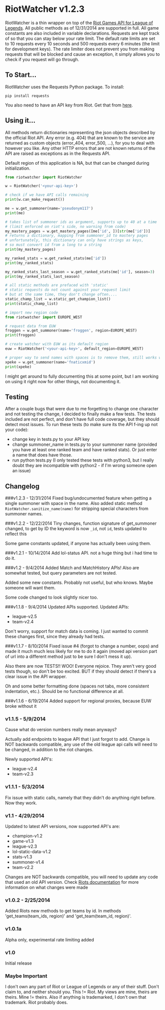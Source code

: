 # RiotWatcher v1.2.3
RiotWatcher is a thin wrapper on top of the [Riot Games API for League of Legends][1]. All public methods as of 12/31/2014 are supported in full. All game constants are also included in variable declarations.
Requests are kept track of so that you can stay below your rate limit. The default rate limits are set to 10 requests every 10 seconds and 500 requests every 6 minutes (the limit for development keys).
The rate limiter does not prevent you from making requests that will be blocked and cause an exception, it simply allows you to check if you request will go through.

## To Start...
RiotWatcher uses the Requests Python package. To install:
```
pip install requests
```
You also need to have an API key from Riot. Get that from [here][1].

## Using it...
All methods return dictionaries representing the json objects described by the official Riot API.
Any error (e.g. 404) that are known to the service are returned as custom objects (error_404, error_500, ...),
for you to deal with however you like. Any other HTTP errors that are not known returns of the API are raised as exceptions as in the Requests API.

Default region of this application is NA, but that can be changed during initialization.
```python
from riotwatcher import RiotWatcher

w = RiotWatcher('<your-api-key>')

# check if we have API calls remaining
print(w.can_make_request())

me = w.get_summoner(name='pseudonym117')
print(me)

# takes list of summoner ids as argument, supports up to 40 at a time
# (limit enforced on riot's side, no warning from code)
my_mastery_pages = w.get_mastery_pages([me['id', ])[str(me['id'])]
# returns a dictionary, mapping from summoner_id to mastery pages
# unfortunately, this dictionary can only have strings as keys,
# so must convert id from a long to a string
print(my_mastery_pages)

my_ranked_stats = w.get_ranked_stats(me['id'])
print(my_ranked_stats)

my_ranked_stats_last_season = w.get_ranked_stats(me['id'], season=3)
print(my_ranked_stats_last_season)

# all static methods are prefaced with 'static'
# static requests do not count against your request limit
# but at the same time, they don't change often....
static_champ_list = w.static_get_champion_list()
print(static_champ_list)

# import new region code
from riotwatcher import EUROPE_WEST

# request data from EUW
froggen = w.get_summoner(name='froggen', region=EUROPE_WEST)
print(froggen)

# create watcher with EUW as its default region
euw = RiotWatcher('<your-api-key>', default_region=EUROPE_WEST)

# proper way to send names with spaces is to remove them, still works with spaces though
xpeke = w.get_summoner(name='fnaticxmid')
print(xpeke)
```
I might get around to fully documenting this at some point, but I am working on using it right now for other things, not documenting it.

## Testing

After a couple bugs that were due to me forgetting to change one character and not testing the change, I decided to finally make a few tests.
The tests included are not perfect, and don't have full code coverage, but they should detect most issues. To run these tests (to make sure its the API f-ing up not your code):

- change key in tests.py to your API key
- change summoner_name in tests.py to your summoner name (provided you have at least one ranked team and have ranked stats). Or just enter a name that does have those.
- run python tests.py (I only tested these tests with python3, but I really doubt they are incompatible with python2 - if I'm wrong someone open an issue)


## Changelog

###v1.2.3 - 12/31/2014
Fixed bug/undocumented feature when getting a single summoner with space in the name. Also added static method `RiotWatcher.sanitize_name(name)` for stripping special characters from summoner names.

###v1.2.2 - 12/22/2014
Tiny changes, function signature of get_summoner changed, to get by ID the keyword is now `_id`, not `id`, tests updated to reflect this

Some game constants updated, if anyone has actually been using them.

###v1.2.1 - 10/14/2014
Add lol-status API. not a huge thing but i had time to do it.

###v1.2 - 9/4/2014
Added Match and MatchHistory APIs!
Also are somewhat tested, but query parameters are not tested.

Added some new constants. Probably not useful, but who knows. Maybe someone will want them.

Some code changed to look slightly nicer too.

###v1.1.8 - 9/4/2014
Updated APIs supported. Updated APIs:

- league-v2.5
- team-v2.4

Don't worry, support for match data is coming. I just wanted to commit these changes first, since they already had tests.

###v1.1.7 - 8/10/2014
Fixed issue #4 (forgot to change a number, oops) and made it much much less likely for me to do it again (moved api version part of url into a different method just to be sure I don't mess it up).

Also there are now TESTS!! WOO! Everyone rejoice. They aren't very good tests though, so don't be too excited. BUT if they should detect if there's a clear issue in the API wrapper.

Oh and some better formatting done (spaces not tabs, more consistent indentation, etc.). Should be no functional difference at all.

###v1.1.6 - 6/19/2014
Added support for regional proxies, because EUW broke without it

### v1.1.5 - 5/9/2014
Cause what do version numbers really mean anyways?

Actually add endpoints to league API that I just forgot to add. Change is NOT backwards compatible, any use of the old league api calls will need to be changed, in addition to the riot changes.

Newly supported API's:
- league-v2.4
- team-v2.3

### v1.1.1 - 5/3/2014
Fix issue with static calls, namely that they didn't do anything right before. Now they work.

### v1.1 - 4/29/2014
Updated to latest API versions, now supported API's are:

- champion-v1.2
- game-v1.3
- league-v2.3
- lol-static-data-v1.2
- stats-v1.3
- summoner-v1.4
- team-v2.2

Changes are NOT backwards compatible, you will need to update any code that used an old API version.
Check [Riots documentation][2] for more information on what changes were made

### v1.0.2 - 2/25/2014
Added Riots new methods to get teams by id. In methods 'get_teams(team_ids, region)' and 'get_team(team_id, region)'.

### v1.0.1a
Alpha only, experimental rate limiting added

### v1.0
Initial release

### Maybe Important
I don't own any part of Riot or League of Legends or any of their stuff. Don't claim to, and neither should you. This != Riot. My views are mine, theirs are theirs. Mine != theirs.
Also if anything is trademarked, I don't own that trademark. Riot probably does.

[1]: https://developer.riotgames.com/
[2]: https://developer.riotgames.com/change-history
